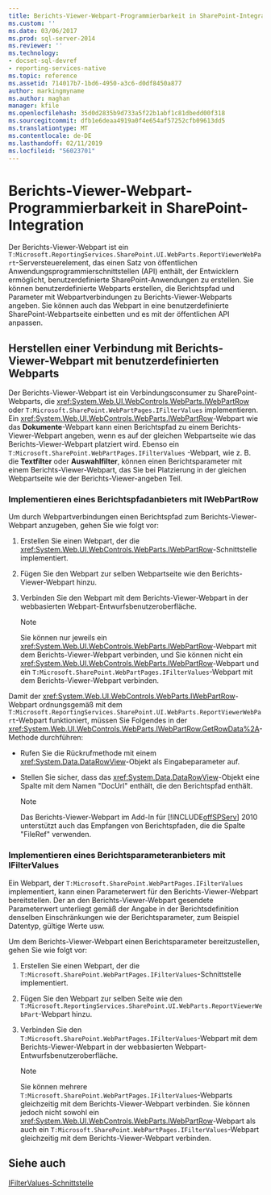 ```yaml
---
title: Berichts-Viewer-Webpart-Programmierbarkeit in SharePoint-Integration | Microsoft-Dokumentation
ms.custom: ''
ms.date: 03/06/2017
ms.prod: sql-server-2014
ms.reviewer: ''
ms.technology:
- docset-sql-devref
- reporting-services-native
ms.topic: reference
ms.assetid: 714017b7-1bd6-4950-a3c6-d0df8450a877
author: markingmyname
ms.author: maghan
manager: kfile
ms.openlocfilehash: 35d0d2835b9d733a5f22b1abf1c81dbedd00f318
ms.sourcegitcommit: dfb1e6deaa4919a0f4e654af57252cfb09613dd5
ms.translationtype: MT
ms.contentlocale: de-DE
ms.lasthandoff: 02/11/2019
ms.locfileid: "56023701"
---
```

# <a name="report-viewer-web-part-programmability-in-sharepoint-integration"></a>Berichts-Viewer-Webpart-Programmierbarkeit in SharePoint-Integration
  Der Berichts-Viewer-Webpart ist ein `T:Microsoft.ReportingServices.SharePoint.UI.WebParts.ReportViewerWebPart`-Serversteuerelement, das einen Satz von öffentlichen Anwendungsprogrammierschnittstellen (API) enthält, der Entwicklern ermöglicht, benutzerdefinierte SharePoint-Anwendungen zu erstellen. Sie können benutzerdefinierte Webparts erstellen, die Berichtspfad und Parameter mit Webpartverbindungen zu Berichts-Viewer-Webparts angeben. Sie können auch das Webpart in eine benutzerdefinierte SharePoint-Webpartseite einbetten und es mit der öffentlichen API anpassen.  
  
## <a name="connecting-to-report-viewer-web-part-with-custom-web-parts"></a>Herstellen einer Verbindung mit Berichts-Viewer-Webpart mit benutzerdefinierten Webparts  
 Der Berichts-Viewer-Webpart ist ein Verbindungsconsumer zu SharePoint-Webparts, die <xref:System.Web.UI.WebControls.WebParts.IWebPartRow> oder `T:Microsoft.SharePoint.WebPartPages.IFilterValues` implementieren. Ein <xref:System.Web.UI.WebControls.WebParts.IWebPartRow>-Webpart wie das **Dokumente**-Webpart kann einen Berichtspfad zu einem Berichts-Viewer-Webpart angeben, wenn es auf der gleichen Webpartseite wie das Berichts-Viewer-Webpart platziert wird. Ebenso ein `T:Microsoft.SharePoint.WebPartPages.IFilterValues` -Webpart, wie z. B. die **Textfilter** oder **Auswahlfilter**, können einen Berichtsparameter mit einem Berichts-Viewer-Webpart, das Sie bei Platzierung in der gleichen Webpartseite wie der Berichts-Viewer-angeben Teil.  
  
### <a name="implementing-a-report-path-provider-with-iwebpartrow"></a>Implementieren eines Berichtspfadanbieters mit IWebPartRow  
 Um durch Webpartverbindungen einen Berichtspfad zum Berichts-Viewer-Webpart anzugeben, gehen Sie wie folgt vor:  
  
1.  Erstellen Sie einen Webpart, der die <xref:System.Web.UI.WebControls.WebParts.IWebPartRow>-Schnittstelle implementiert.  
  
2.  Fügen Sie den Webpart zur selben Webpartseite wie den Berichts-Viewer-Webpart hinzu.  
  
3.  Verbinden Sie den Webpart mit dem Berichts-Viewer-Webpart in der webbasierten Webpart-Entwurfsbenutzeroberfläche.  
  
    > [!NOTE]  
    >  Sie können nur jeweils ein <xref:System.Web.UI.WebControls.WebParts.IWebPartRow>-Webpart mit dem Berichts-Viewer-Webpart verbinden, und Sie können nicht ein <xref:System.Web.UI.WebControls.WebParts.IWebPartRow>-Webpart und ein `T:Microsoft.SharePoint.WebPartPages.IFilterValues`-Webpart mit dem Berichts-Viewer-Webpart verbinden.  
  
 Damit der <xref:System.Web.UI.WebControls.WebParts.IWebPartRow>-Webpart ordnungsgemäß mit dem `T:Microsoft.ReportingServices.SharePoint.UI.WebParts.ReportViewerWebPart`-Webpart funktioniert, müssen Sie Folgendes in der <xref:System.Web.UI.WebControls.WebParts.IWebPartRow.GetRowData%2A>-Methode durchführen:  
  
-   Rufen Sie die Rückrufmethode mit einem <xref:System.Data.DataRowView>-Objekt als Eingabeparameter auf.  
  
-   Stellen Sie sicher, dass das <xref:System.Data.DataRowView>-Objekt eine Spalte mit dem Namen "DocUrl" enthält, die den Berichtspfad enthält.  
  
    > [!NOTE]  
    >  Das Berichts-Viewer-Webpart im Add-In für [!INCLUDE[offSPServ](../includes/offspserv-md.md)] 2010 unterstützt auch das Empfangen von Berichtspfaden, die die Spalte "FileRef" verwenden.  
  
### <a name="implementing-a-report-parameter-provider-with-ifiltervalues"></a>Implementieren eines Berichtsparameteranbieters mit IFilterValues  
 Ein Webpart, der `T:Microsoft.SharePoint.WebPartPages.IFilterValues` implementiert, kann einen Parameterwert für den Berichts-Viewer-Webpart bereitstellen. Der an den Berichts-Viewer-Webpart gesendete Parameterwert unterliegt gemäß der Angabe in der Berichtsdefinition denselben Einschränkungen wie der Berichtsparameter, zum Beispiel Datentyp, gültige Werte usw.  
  
 Um dem Berichts-Viewer-Webpart einen Berichtsparameter bereitzustellen, gehen Sie wie folgt vor:  
  
1.  Erstellen Sie einen Webpart, der die `T:Microsoft.SharePoint.WebPartPages.IFilterValues`-Schnittstelle implementiert.  
  
2.  Fügen Sie den Webpart zur selben Seite wie den `T:Microsoft.ReportingServices.SharePoint.UI.WebParts.ReportViewerWebPart`-Webpart hinzu.  
  
3.  Verbinden Sie den `T:Microsoft.SharePoint.WebPartPages.IFilterValues`-Webpart mit dem Berichts-Viewer-Webpart in der webbasierten Webpart-Entwurfsbenutzeroberfläche.  
  
    > [!NOTE]  
    >  Sie können mehrere `T:Microsoft.SharePoint.WebPartPages.IFilterValues`-Webparts gleichzeitig mit dem Berichts-Viewer-Webpart verbinden. Sie können jedoch nicht sowohl ein <xref:System.Web.UI.WebControls.WebParts.IWebPartRow>-Webpart als auch ein `T:Microsoft.SharePoint.WebPartPages.IFilterValues`-Webpart gleichzeitig mit dem Berichts-Viewer-Webpart verbinden.  
  
## <a name="see-also"></a>Siehe auch  
 [IFilterValues-Schnittstelle](https://msdn.microsoft.com/library/office/microsoft.sharepoint.webpartpages.ifiltervalues\(v=office.15\).aspx)  
  
  

